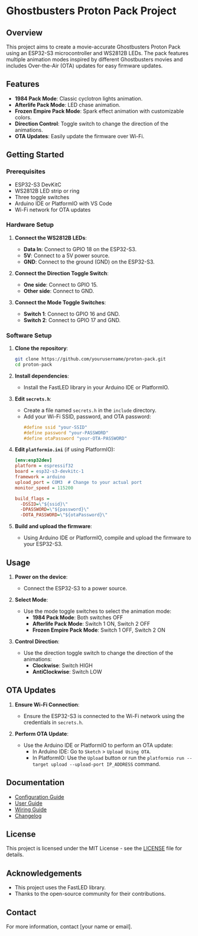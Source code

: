 # Ghostbusters Proton Pack Project

## Overview

This project aims to create a movie-accurate Ghostbusters Proton Pack using an ESP32-S3 microcontroller and WS2812B LEDs. The pack features multiple animation modes inspired by different Ghostbusters movies and includes Over-the-Air (OTA) updates for easy firmware updates.

## Features

- **1984 Pack Mode**: Classic cyclotron lights animation.
- **Afterlife Pack Mode**: LED chase animation.
- **Frozen Empire Pack Mode**: Spark effect animation with customizable colors.
- **Direction Control**: Toggle switch to change the direction of the animations.
- **OTA Updates**: Easily update the firmware over Wi-Fi.

## Getting Started

### Prerequisites

- ESP32-S3 DevKitC
- WS2812B LED strip or ring
- Three toggle switches
- Arduino IDE or PlatformIO with VS Code
- Wi-Fi network for OTA updates

### Hardware Setup

1. **Connect the WS2812B LEDs**:
    - **Data In**: Connect to GPIO 18 on the ESP32-S3.
    - **5V**: Connect to a 5V power source.
    - **GND**: Connect to the ground (GND) on the ESP32-S3.

2. **Connect the Direction Toggle Switch**:
    - **One side**: Connect to GPIO 15.
    - **Other side**: Connect to GND.

3. **Connect the Mode Toggle Switches**:
    - **Switch 1**: Connect to GPIO 16 and GND.
    - **Switch 2**: Connect to GPIO 17 and GND.

### Software Setup

1. **Clone the repository**:
    ```sh
    git clone https://github.com/yourusername/proton-pack.git
    cd proton-pack
    ```

2. **Install dependencies**:
    - Install the FastLED library in your Arduino IDE or PlatformIO.

3. **Edit `secrets.h`**:
    - Create a file named `secrets.h` in the `include` directory.
    - Add your Wi-Fi SSID, password, and OTA password:
        ```cpp
        #define ssid "your-SSID"
        #define password "your-PASSWORD"
        #define otaPassword "your-OTA-PASSWORD"
        ```

4. **Edit `platformio.ini`** (if using PlatformIO):
    ```ini
    [env:esp32dev]
    platform = espressif32
    board = esp32-s3-devkitc-1
    framework = arduino
    upload_port = COM3  # Change to your actual port
    monitor_speed = 115200

    build_flags =
      -DSSID=\"${ssid}\"
      -DPASSWORD=\"${password}\"
      -DOTA_PASSWORD=\"${otaPassword}\"
    ```

5. **Build and upload the firmware**:
    - Using Arduino IDE or PlatformIO, compile and upload the firmware to your ESP32-S3.

## Usage

1. **Power on the device**:
    - Connect the ESP32-S3 to a power source.

2. **Select Mode**:
    - Use the mode toggle switches to select the animation mode:
        - **1984 Pack Mode**: Both switches OFF
        - **Afterlife Pack Mode**: Switch 1 ON, Switch 2 OFF
        - **Frozen Empire Pack Mode**: Switch 1 OFF, Switch 2 ON

3. **Control Direction**:
    - Use the direction toggle switch to change the direction of the animations:
        - **Clockwise**: Switch HIGH
        - **AntiClockwise**: Switch LOW

## OTA Updates

1. **Ensure Wi-Fi Connection**:
    - Ensure the ESP32-S3 is connected to the Wi-Fi network using the credentials in `secrets.h`.

2. **Perform OTA Update**:
    - Use the Arduino IDE or PlatformIO to perform an OTA update:
        - In Arduino IDE: Go to `Sketch` > `Upload Using OTA`.
        - In PlatformIO: Use the `Upload` button or run the `platformio run --target upload --upload-port IP_ADDRESS` command.

## Documentation

- [Configuration Guide](configuration_guide.md)
- [User Guide](user_guide.md)
- [Wiring Guide](wiring_guide.md)
- [Changelog](CHANGELOG.md)

## License

This project is licensed under the MIT License - see the [LICENSE](LICENSE) file for details.

## Acknowledgements

- This project uses the FastLED library.
- Thanks to the open-source community for their contributions.

## Contact

For more information, contact [your name or email].

